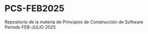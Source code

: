 # PCS-FEB2025
Repositorio de la materia de Principios de Construcción de Software Periodo FEB-JULIO 2025
